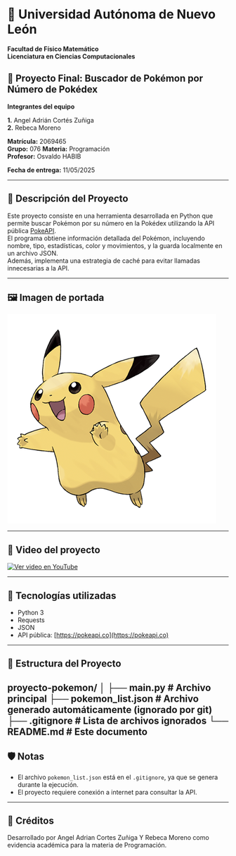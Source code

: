 # 🏫 Universidad Autónoma de Nuevo León  
**Facultad de Físico Matemático**  
**Licenciatura en Ciencias Computacionales**

## 📝 Proyecto Final: Buscador de Pokémon por Número de Pokédex  
**Integrantes del equipo** 

**1.** Angel Adrián Cortés Zuñiga  
**2.** Rebeca Moreno

**Matrícula:** 2069465  
**Grupo:** 076
**Materia:** Programación  
**Profesor:** Osvaldo HABIB

**Fecha de entrega:** 11/05/2025

---

## 🎯 Descripción del Proyecto

Este proyecto consiste en una herramienta desarrollada en Python que permite buscar Pokémon por su número en la Pokédex utilizando la API pública [PokeAPI](https://pokeapi.co/).  
El programa obtiene información detallada del Pokémon, incluyendo nombre, tipo, estadísticas, color y movimientos, y la guarda localmente en un archivo JSON.  
Además, implementa una estrategia de caché para evitar llamadas innecesarias a la API.

---

## 🖼️ Imagen de portada

![Portada Pokémon](https://raw.githubusercontent.com/PokeAPI/sprites/master/sprites/pokemon/other/official-artwork/25.png)
<!-- Puedes cambiar esta URL por otra, o usar una imagen local: ./img/portada.png -->

---

## 🎥 Video del proyecto

[![Ver video en YouTube](https://img.youtube.com/vi/ItS5EOf12Hs/0.jpg)](https://youtu.be/ItS5EOf12Hs)



---

## 🧠 Tecnologías utilizadas

- Python 3
- Requests
- JSON
- API pública: [https://pokeapi.co](https://pokeapi.co)

---

## 📂 Estructura del Proyecto
proyecto-pokemon/
│
├── main.py # Archivo principal
├── pokemon_list.json # Archivo generado automáticamente (ignorado por git)
├── .gitignore # Lista de archivos ignorados
└── README.md # Este documento
---

## 🛡️ Notas

- El archivo `pokemon_list.json` está en el `.gitignore`, ya que se genera durante la ejecución.
- El proyecto requiere conexión a internet para consultar la API.

---

## 💬 Créditos

Desarrollado por Angel Adrian Cortes Zuñiga Y Rebeca Moreno como evidencia académica para la materia de Programación.

